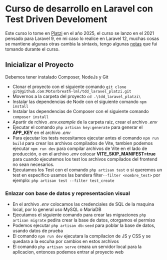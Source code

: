 # Curso de desarrollo en Laravel con Test Driven Develoment
Este curso lo tome en [Platzi](https://platzi.com/) en el año 2025, el curso se lanzo en el 2021 pensado para Laravel 9, en mi caso lo realice en Laravel 12, muchas cosas se mantiene algunas otras cambia la sintaxis, tengo algunas [notas](https://docs.google.com/document/d/1jD9BZy4xoW_ImDfZDPlIxlKkUGFiFhjlTkOSa6nvcYY/edit?usp=sharing) que fui tomando durante el curso.

## Inicializar el Proyecto
Debemos tener instalado Composer, NodeJs y Git
- Clonar el proyecto con el siguiente comando `git clone git@github.com:Motorbreath-lml/tdd_laravel_platzi.git`
- Movernos a la carpeta del proyecto `cd .\tdd_laravel_platzi\`
- Instalar las dependencias de Node con el siguiente comando `npm install`
- Instalar las dependencias de Composer con el siguiente comando `composer install`
- Apartir de rchivo *.env.example* de la carpeta raiz, crear el archivo *.env* 
- Ejecutar el comando `php artisan key:generate` para generar el **APP_KEY** en el archivo *.env*
- Para ejecutar los tests necesitamos ejecutar antes el comando `npm run build` para crear los archivos compilados de Vite, tambien podemos ejecutar `npm run dev` para compilar archivos de Vite en el lado de producción, o en el archivo *.env* colocar **VITE_SKIP_MANIFEST=true** para cuando ejecutemos los test los archivos compilados del frontend no sean necesarios.
- Ejecutamos los Test con el comando `php artisan test` o si queremos un test en especifico usamos las bandera filter`--filter <nombre_test>` por ejemplo: `php artisan test --filter test_create`

### Enlazar con base de datos y representacion visual
- En el archivo *.env* colocamos las credenciales de SQL de la maquina local, por lo general uso MySQL o MariaDB
- Ejecutamos el siguiente comando para crear las migraciones `php artisan migrate` pedira crear la base de datos, otorgamos el permiso
- Podemos ejecutar `php artisan db:seed` para poblar la base de datos, usando datos de prueba
- El comando `npm run dev` ejecutara la compilacion de JS y CSS y se quedara a la escuha por cambios en estos archivos
- El comando `php artisan serve` creara un servidor local para la aplicacion, entonces podemos entrar al proyecto web